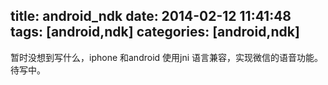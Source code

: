title: android_ndk
date: 2014-02-12 11:41:48
tags: [android,ndk]
categories: [android,ndk]
---
暂时没想到写什么，iphone 和android 使用jni 语言兼容，实现微信的语音功能。待写中。